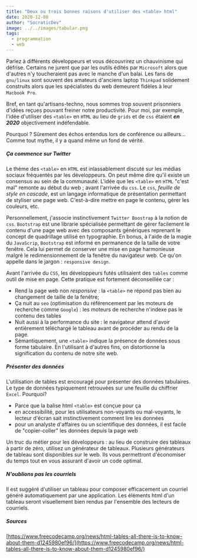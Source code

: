 ```yaml
---
title: "Deux ou trois bonnes raisons d'utiliser des <table> html"
date: 2020-12-08
author: "SocraticDev"
image: ../../images/tabular.png
tags:
  - programmation
  - web
---
```


Parlez à différents développeurs et vous découvrirez un chauvinisme qui défrise. Certains ne jurent que par les outils édités par ``Microsoft`` alors que d'autres n'y toucheraient pas avec le manche d'un balai. Les fans de ``gnu/linux`` sont souvent des amateurs d'anciens laptop ``Thinkpad`` solidement construits alors que les spécialistes du web demeurent fidèles à leur ``Macbook Pro``.

Bref, en tant qu'artisans-techno, nous sommes trop souvent prisonniers d'idées reçues pouvant freiner notre productivité. Pour moi, par exemple, l'idée d'utiliser des ``<table>`` en ``HTML`` au lieu de ``grids`` et de ``css`` étaient ___en 2020___ objectivement indéfendable. 

Pourquoi ? Sûrement des échos entendus lors de conférence ou ailleurs... Comme tout mythe, il y a quand même un fond de vérité.

##### Ça commence sur Twitter

Le thème des ``<table>`` en ``HTML`` est inlassablement discuté sur les médias sociaux fréquentés par les développeurs. On peut même dire qu'il existe un consensus au sein de la communauté. L'idée que les ``<table>`` en ``HTML`` "c'est mal" remonte au début du web ; avant l'arrivée du ``css``. Le ``css``, _feuille de style en cascade_, est un langage informatique de présentation permettant de styliser une page web. C'est-à-dire mettre en page le contenu, gérer les couleurs, etc. 

Personnellement, j'associe instinctivement ``Twitter Boostrap`` à la notion de ``css``. ``Bootstrap`` est une librarie spécialisée permettant de gérer facilement le contenu d'une page web avec des composants génériques reprenant le concept de quadrillage utilisé en typographie.  En bonus, à l'aide de la magie du ``JavaScrip``, ``Bootstrap`` est informé en permanence de la taille de votre fenêtre. Cela lui permet de conserver une mise en page harmonieuse malgré le redimensionnement de la fenêtre du navigateur web. Ce qu'on appelle dans le jargon : ``responsive design``.

Avant l'arrivée du ``CSS``, les développeurs futés utilisaient des ``tables`` comme outil de mise en page. Cette pratique est fortement déconseillée car : 

- Rend la page web non _responsive_ : la ``<table>`` ne répond pas bien au changement de taille de la fenêtre;
- Ça nuit au ``seo`` (optimisation du référencement par les moteurs de recherche comme ``Google``) : les moteurs de recherche n'indexe pas le contenu des tables
- Nuit aussi à la performance du site : le navigateur attend d'avoir entièrement téléchargé le tableau avant de procéder au rendu de la page.
- Sémantiquement, une ``<table>`` indique la présence de données sous forme tabulaire. En l'utilisant à d'autres fins, on distortionne la signification du contenu de notre site web.

##### Présenter des données

L'utilisation de tables est encouragé pour présenter des données tabulaires. Le type de données typiquement retrouvées sur une feuille du chiffrier ``Excel``. Pourquoi?

- Parce que la balise html ``<table>`` est conçue pour ça
- en accessibilité, pour les utilisateurs non-voyants ou mal-voyants, le lecteur d'écran sait instinctivement comment lire les données
- pour un analyste d'affaires ou un scientifique des données, il est facile de "copier-coller" les données depuis la page web

Un truc du métier pour les développeurs : au lieu de construire des tableaux à partir de zéro, utilisez un générateur de tableaux. Plusieurs générateurs de tableau sont disponibles sur le web. Ils vous permettront d'économiser du temps tout en vous assurant d'avoir un code optimal.

##### N'oublions pas les courriels

Il est suggéré d'utiliser un tableau pour composer efficacement un courriel généré automatiquement par une application. Les éléments html d'un tableau seront visuellement bien rendus par l'ensemble des lecteurs de courriels.

##### Sources
[https://www.freecodecamp.org/news/html-tables-all-there-is-to-know-about-them-d1245980ef96/](https://www.freecodecamp.org/news/html-tables-all-there-is-to-know-about-them-d1245980ef96/)